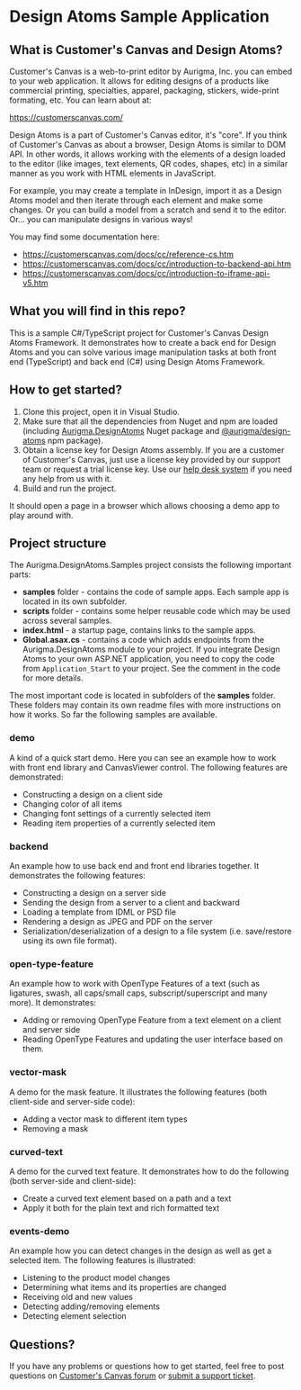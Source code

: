 # Design Atoms Sample Application
 
## What is Customer's Canvas and Design Atoms? 
 
Customer's Canvas is a web-to-print editor by Aurigma, Inc. you can embed to your web application. It allows for editing designs of a products like commercial printing, specialties, apparel, packaging, stickers, wide-print formating, etc. You can learn about at:
 
https://customerscanvas.com/
 
Design Atoms is a part of Customer's Canvas editor, it's "core". If you think of Customer's Canvas as about a browser, Design Atoms is similar to DOM API. In other words, it allows working with the elements of a design loaded to the editor (like images, text elements, QR codes, shapes, etc) in a similar manner as you work with HTML elements in JavaScript.
 
For example, you may create a template in InDesign, import it as a Design Atoms model and then iterate through each element and make some changes. Or you can build a model from a scratch and send it to the editor. Or... you can manipulate designs in various ways!
 
You may find some documentation here: 
 
- https://customerscanvas.com/docs/cc/reference-cs.htm
- https://customerscanvas.com/docs/cc/introduction-to-backend-api.htm
- https://customerscanvas.com/docs/cc/introduction-to-iframe-api-v5.htm
 
## What you will find in this repo? 
 
This is a sample C#/TypeScript project for Customer's Canvas Design Atoms Framework. It demonstrates how to create a back end for Design Atoms and you can solve various image manipulation tasks at both front end (TypeScript) and back end (C#) using Design Atoms Framework. 
 
## How to get started? 
 
1. Clone this project, open it in Visual Studio. 
2. Make sure that all the dependencies from Nuget and npm are loaded (including [Aurigma.DesignAtoms](https://www.nuget.org/packages/Aurigma.DesignAtoms/) Nuget package and [@aurigma/design-atoms](https://www.npmjs.com/package/@aurigma/design-atoms) npm package).
3. Obtain a license key for Design Atoms assembly. If you are a customer of Customer's Canvas, just use a license key provided by our support team or request a trial license key. Use our [help desk system](https://customerscanvas.com/account/cases/add) if you need any help from us with it.
4. Build and run the project. 
 
It should open a page in a browser which allows choosing a demo app to play around with. 
 
## Project structure
 
The Aurigma.DesignAtoms.Samples project consists the following important parts: 
 
- **samples** folder - contains the code of sample apps. Each sample app is located in its own subfolder.
- **scripts** folder - contains some helper reusable code which may be used across several samples. 
- **index.html** - a startup page, contains links to the sample apps.
- **Global.asax.cs** - contains a code which adds endpoints from the Aurigma.DesignAtoms module to your project. If you integrate Design Atoms to your own ASP.NET application, you need to copy the code from `Application_Start` to your project. See the comment in the code for more details. 
 
The most important code is located in subfolders of the **samples** folder. These folders may contain its own readme files with more instructions on how it works. So far the following samples are available.
 
### demo
 
A kind of a quick start demo. Here you can see an example how to work with front end library and CanvasViewer control. The following features are demonstrated: 
 
- Constructing a design on a client side
- Changing color of all items
- Changing font settings of a currently selected item
- Reading item properties of a currently selected item
 
### backend
 
An example how to use back end and front end libraries together. It demonstrates the following features: 
 
- Constructing a design on a server side
- Sending the design from a server to a client and backward
- Loading a template from IDML or PSD file
- Rendering a design as JPEG and PDF on the server
- Serialization/deserialization of a design to a file system (i.e. save/restore using its own file format). 
 
### open-type-feature

An example how to work with OpenType Features of a text (such as ligatures, swash, all caps/small caps, subscript/superscript and many more). It demonstrates: 

- Adding or removing OpenType Feature from a text element on a client and server side
- Reading OpenType Features and updating the user interface based on them.

### vector-mask

A demo for the mask feature. It illustrates the following features (both client-side and server-side code): 

- Adding a vector mask to different item types
- Removing a mask

### curved-text

A demo for the curved text feature. It demonstrates how to do the following (both server-side and client-side):

- Create a curved text element based on a path and a text 
- Apply it both for the plain text and rich formatted text

### events-demo

An example how you can detect changes in the design as well as get a selected item. The following features is illustrated: 

- Listening to the product model changes
- Determining what items and its properties are changed
- Receiving old and new values
- Detecting adding/removing elements
- Detecting element selection

## Questions? 
 
If you have any problems or questions how to get started, feel free to post questions on [Customer's Canvas forum](https://forums.aurigma.com/yaf_topics44_Discussions--Customers-Canvas.aspx?src=github) or [submit a support ticket](https://customerscanvas.com/account/cases/add). 
